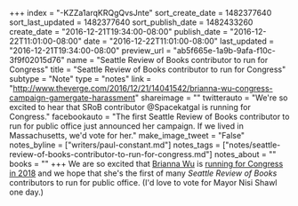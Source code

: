 +++
index = "-KZZa1arqKRQgQvsJnte"
sort_create_date = 1482377640
sort_last_updated = 1482377640
sort_publish_date = 1482433260
create_date = "2016-12-21T19:34:00-08:00"
publish_date = "2016-12-22T11:01:00-08:00"
date = "2016-12-22T11:01:00-08:00"
last_updated = "2016-12-21T19:34:00-08:00"
preview_url = "ab5f665e-1a9b-9afa-f10c-3f9f02015d76"
name = "Seattle Review of Books contributor to run for Congress"
title = "Seattle Review of Books contributor to run for Congress"
subtype = "Note"
type = "notes"
link = "http://www.theverge.com/2016/12/21/14041542/brianna-wu-congress-campaign-gamergate-harassment"
shareimage = ""
twitterauto = "We're so excited to hear that SRoB contributor @Spacekatgal is running for Congress."
facebookauto = "The first Seattle Review of Books contributor to run for public office just announced her campaign. If we lived in Massachusetts, we'd vote for her."
make_image_tweet = "False"
notes_byline = ["writers/paul-constant.md"]
notes_tags = ["notes/seattle-review-of-books-contributor-to-run-for-congress.md"]
notes_about = ""
books = ""
+++
We are so excited that [Brianna Wu](http://www.seattlereviewofbooks.com/writers/brianna-wu/) is [running for Congress in 2018](http://www.theverge.com/2016/12/21/14041542/brianna-wu-congress-campaign-gamergate-harassment) and we hope that she's the first of many *Seattle Review of Books* contributors to run for public office. (I'd love to vote for Mayor Nisi Shawl one day.)